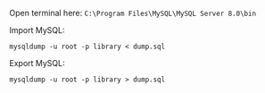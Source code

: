 Open terminal here: `C:\Program Files\MySQL\MySQL Server 8.0\bin`

Import MySQL:

```
mysqldump -u root -p library < dump.sql
```

Export MySQL:

```
mysqldump -u root -p library > dump.sql
```
